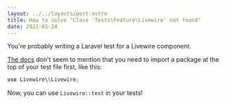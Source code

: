 ```yaml
---
layout: ../../layouts/post.astro
title: How to solve "Class 'Tests\Feature\Livewire' not found"
date: 2021-01-24
---
```

You're probably writing a Laravel test for a Livewire component.

[The docs](https://laravel-livewire.com/docs/testing) don't seem to mention that you need to import a package at the top of your test file first, like this:

```php
use Livewire\\Livewire;
```

Now, you can use `Livewire::test` in your tests!
